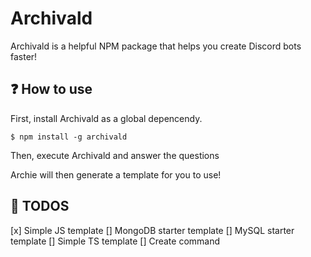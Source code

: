 # Archivald
Archivald is a helpful NPM package that helps you create Discord bots faster!

## ❓ How to use
First, install Archivald as a global depencendy.


`$ npm install -g archivald`


Then, execute Archivald and answer the questions

Archie will then generate a template for you to use!

## 📝 TODOS

[x] Simple JS template
[] MongoDB starter template
[] MySQL starter template
[] Simple TS template
[] Create command
